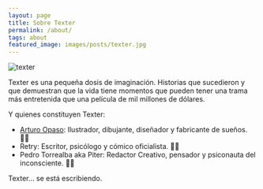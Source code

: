 ```yaml
---
layout: page
title: Sobre Texter
permalink: /about/
tags: about
featured_image: images/posts/texter.jpg
---
```


![texter](https://imgur.com/0Zpij6K.png)

Texter es una pequeña dosis de imaginación. Historias que sucedieron y que demuestran que la vida tiene momentos que pueden tener una trama más entretenida que una película de mil millones de dólares.

Y quienes constituyen Texter:

- [Arturo Opaso](https://www.primitivegrip.com/): Ilustrador, dibujante, diseñador y fabricante de sueños. 👨‍🎨
- Retry: Escritor, psicólogo y cómico oficialista. 👨‍💼
- Pedro Torrealba aka Piter: Redactor Creativo, pensador y psiconauta del inconsciente. 👨‍🚀


Texter... se está escribiendo.
